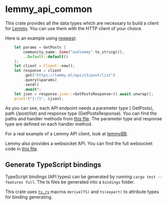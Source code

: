 # lemmy_api_common

This crate provides all the data types which are necessary to build a client for [Lemmy](https://join-lemmy.org/). You can use them with the HTTP client of your choice.

Here is an example using [reqwest](https://crates.io/crates/reqwest):

```rust
    let params = GetPosts {
        community_name: Some("asklemmy".to_string()),
        ..Default::default()
    };
    let client = Client::new();
    let response = client
        .get("https://lemmy.ml/api/v3/post/list")
        .query(&params)
        .send()
        .await?;
    let json = response.json::<GetPostsResponse>().await.unwrap();
    print!("{:?}", &json);
```

As you can see, each API endpoint needs a parameter type ( GetPosts), path (/post/list) and response type (GetPostsResponse). You can find the paths and handler methods from [this file](https://github.com/LemmyNet/lemmy/blob/main/src/api_routes_http.rs). The parameter type and response type are defined on each handler method.

For a real example of a Lemmy API client, look at [lemmyBB](https://github.com/LemmyNet/lemmyBB/tree/main/src/api).

Lemmy also provides a websocket API. You can find the full websocket code in [this file](https://github.com/LemmyNet/lemmy/blob/main/src/api_routes_websocket.rs).

## Generate TypeScript bindings

TypeScript bindings (API types) can be generated by running `cargo test --features full`.
The ts files be generated into a `bindings` folder.

This crate uses [`ts_rs`](https://docs.rs/ts-rs/6.2.1/ts_rs/#traits) macros `derive(TS)` and `ts(export)` to attribute types for binding generating.
